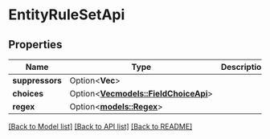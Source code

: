 # EntityRuleSetApi

## Properties

Name | Type | Description | Notes
------------ | ------------- | ------------- | -------------
**suppressors** | Option<**Vec<String>**> |  | [optional]
**choices** | Option<[**Vec<models::FieldChoiceApi>**](FieldChoiceApi.md)> |  | [optional]
**regex** | Option<[**models::Regex**](Regex.md)> |  | 

[[Back to Model list]](../README.md#documentation-for-models) [[Back to API list]](../README.md#documentation-for-api-endpoints) [[Back to README]](../README.md)


